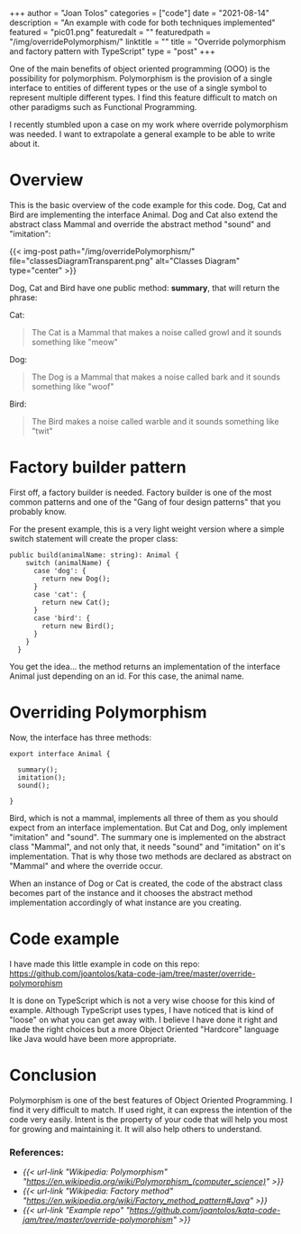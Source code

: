 +++
author = "Joan Tolos"
categories = ["code"]
date = "2021-08-14"
description = "An example with code for both techniques implemented"
featured = "pic01.png"
featuredalt = ""
featuredpath = "/img/overridePolymorphism/"
linktitle = ""
title = "Override polymorphism and factory pattern with TypeScript"
type = "post"
+++

One of the main benefits of object oriented programming (OOO) is the possibility for polymorphism. Polymorphism is the provision of a single interface to entities of different types or the use of a single symbol to represent multiple different types. I find this feature difficult to match on other paradigms such as Functional Programming.

I recently stumbled upon a case on my work where override polymorphism was needed. I want to extrapolate a general example to be able to write about it.

# Overview

This is the basic overview of the code example for this code. Dog, Cat and Bird are implementing the interface Animal. Dog and Cat also extend the abstract class Mammal and override the abstract method "sound" and "imitation":

{{< img-post path="/img/overridePolymorphism/" file="classesDiagramTransparent.png" alt="Classes Diagram" type="center" >}}

Dog, Cat and Bird have one public method: **summary**, that will return the phrase:

Cat:

> The Cat is a Mammal that makes a noise called growl and it sounds something like "meow"

Dog:

> The Dog is a Mammal that makes a noise called bark and it sounds something like "woof"

Bird:

> The Bird makes a noise called warble and it sounds something like "twit"

# Factory builder pattern

First off, a factory builder is needed. Factory builder is one of the most common patterns and one of the "Gang of four design patterns" that you probably know.

For the present example, this is a very light weight version where a simple switch statement will create the proper class:

    public build(animalName: string): Animal {
        switch (animalName) {
          case 'dog': {
            return new Dog();
          }
          case 'cat': {
            return new Cat();
          }
          case 'bird': {
            return new Bird();
          }
        }
      }

You get the idea... the method returns an implementation of the interface Animal just depending on an id. For this case, the animal name.

# Overriding Polymorphism

Now, the interface has three methods:

    export interface Animal {

      summary();
      imitation();
      sound();

    }

Bird, which is not a mammal, implements all three of them as you should expect from an interface implementation. But Cat and Dog, only implement "imitation" and "sound". The summary one is implemented on the abstract class "Mammal", and not only that, it needs "sound" and "imitation" on it's implementation. That is why those two methods are declared as abstract on "Mammal" and where the override occur.

When an instance of Dog or Cat is created, the code of the abstract class becomes part of the instance and it chooses the abstract method implementation accordingly of what instance are you creating.

# Code example

I have made this little example in code on this repo: https://github.com/joantolos/kata-code-jam/tree/master/override-polymorphism

It is done on TypeScript which is not a very wise choose for this kind of example. Although TypeScript uses types, I have noticed that is kind of "loose" on what you can get away with. I believe I have done it right and made the right choices but a more Object Oriented "Hardcore" language like Java would have been more appropriate.

# Conclusion

Polymorphism is one of the best features of Object Oriented Programming. I find it very difficult to match. If used right, it can express the intention of the code very easily. Intent is the property of your code that will help you most for growing and maintaining it. It will also help others to understand.

### References:

* _{{< url-link "Wikipedia: Polymorphism" "https://en.wikipedia.org/wiki/Polymorphism_(computer_science)" >}}_
* _{{< url-link "Wikipedia: Factory method" "https://en.wikipedia.org/wiki/Factory_method_pattern#Java" >}}_
* _{{< url-link "Example repo" "https://github.com/joantolos/kata-code-jam/tree/master/override-polymorphism" >}}_
